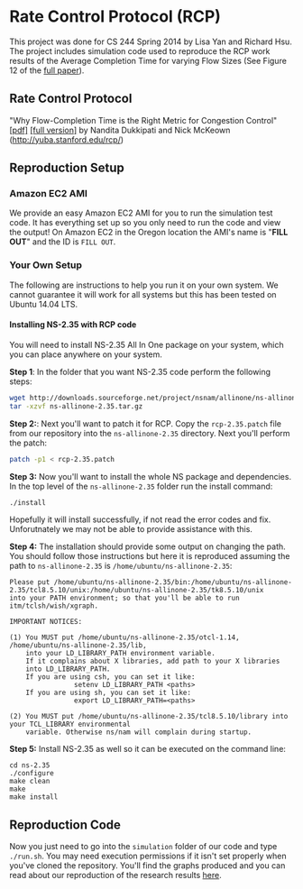 # Rate Control Protocol (RCP)

This project was done for CS 244 Spring 2014 by Lisa Yan and Richard Hsu. The project includes simulation code used to reproduce the RCP work results of the Average Completion Time for varying Flow Sizes (See Figure 12 of the [full paper][full]).

## Rate Control Protocol

"Why Flow-Completion Time is the Right Metric for Congestion Control" [\[pdf\]][paper] [\[full version\]][full]
by Nandita Dukkipati and Nick McKeown (http://yuba.stanford.edu/rcp/)

## Reproduction Setup

### Amazon EC2 AMI

We provide an easy Amazon EC2 AMI for you to run the simulation test code. It has everything set up so you only need to run the code and view the output! On Amazon EC2 in the Oregon location the AMI's name is "**FILL OUT**" and the ID is `FILL OUT`.

### Your Own Setup

The following are instructions to help you run it on your own system. We cannot guarantee it will work for all systems but this has been tested on Ubuntu 14.04 LTS.

#### Installing NS-2.35 with RCP code

You will need to install NS-2.35 All In One package on your system, which you can place anywhere on your system.

**Step 1**: In the folder that you want NS-2.35 code perform the following steps:

```bash
wget http://downloads.sourceforge.net/project/nsnam/allinone/ns-allinone-2.35/ns-allinone-2.35.tar.gz?r=http%3A%2F%2Fsourceforge.net%2Fprojects%2Fnsnam%2Ffiles%2Fallinone%2Fns-allinone-2.35%2F&ts=1401492260&use_mirror=tcpdiag -O ns-allinone-2.35.tar.gz
tar -xzvf ns-allinone-2.35.tar.gz
```

**Step 2:**: Next you'll want to patch it for RCP. Copy the `rcp-2.35.patch` file from our repository into the `ns-allinone-2.35` directory. Next you'll perform the patch:

```bash
patch -p1 < rcp-2.35.patch
```

**Step 3:** Now you'll want to install the whole NS package and dependencies. In the top level of the `ns-allinone-2.35` folder run the install command:

```bash
./install
```

Hopefully it will install successfully, if not read the error codes and fix. Unforutnately we may not be able to provide assistance with this.

**Step 4:** The installation should provide some output on changing the path. You should follow those instructions but here it is reproduced assuming the path to `ns-allinone-2.35` is `/home/ubuntu/ns-allinone-2.35`:

```
Please put /home/ubuntu/ns-allinone-2.35/bin:/home/ubuntu/ns-allinone-2.35/tcl8.5.10/unix:/home/ubuntu/ns-allinone-2.35/tk8.5.10/unix
into your PATH environment; so that you'll be able to run itm/tclsh/wish/xgraph.

IMPORTANT NOTICES:

(1) You MUST put /home/ubuntu/ns-allinone-2.35/otcl-1.14, /home/ubuntu/ns-allinone-2.35/lib,
    into your LD_LIBRARY_PATH environment variable.
    If it complains about X libraries, add path to your X libraries
    into LD_LIBRARY_PATH.
    If you are using csh, you can set it like:
                setenv LD_LIBRARY_PATH <paths>
    If you are using sh, you can set it like:
                export LD_LIBRARY_PATH=<paths>

(2) You MUST put /home/ubuntu/ns-allinone-2.35/tcl8.5.10/library into your TCL_LIBRARY environmental
    variable. Otherwise ns/nam will complain during startup.
```

**Step 5:** Install NS-2.35 as well so it can be executed on the command line:

```
cd ns-2.35
./configure
make clean
make
make install
```

## Reproduction Code

Now you just need to go into the `simulation` folder of our code and type `./run.sh`. You may need execution permissions if it isn't set properly when you've cloned the repository. You'll find the graphs produced and you can read about our reproduction of the research results [here][wordpress].

[paper]: http://yuba.stanford.edu/rcp/flowCompTime-dukkipati.pdf
[full]: http://yuba.stanford.edu/techreports/TR05-HPNG-112102.pdf
[wordpress]: http://www.wordpress.org

